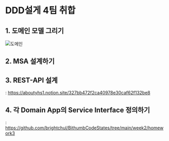 # DDD설게 4팀 취합

## 1. 도메인 모델 그리기
![도메인](https://user-images.githubusercontent.com/53042885/164647974-3815559b-298f-44f7-b7ba-d67c26d89320.jpg)

## 2. MSA 설계하기

## 3. REST-API 설계
: https://aboutyhs1.notion.site/327bb472f2ca40978e30caf62f132be8

## 4. 각 Domain App의 Service Interface 정의하기
: https://github.com/brightchul/BithumbCodeStates/tree/main/week2/homework3
